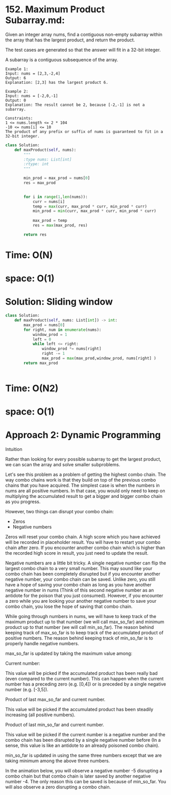 # 152. Maximum Product Subarray.md:


Given an integer array nums, find a contiguous non-empty subarray within the array that has the largest product, and return the product.

The test cases are generated so that the answer will fit in a 32-bit integer.

A subarray is a contiguous subsequence of the array.

```
Example 1:
Input: nums = [2,3,-2,4]
Output: 6
Explanation: [2,3] has the largest product 6.
```
```
Example 2:
Input: nums = [-2,0,-1]
Output: 0
Explanation: The result cannot be 2, because [-2,-1] is not a subarray.
 ```
```
Constraints:
1 <= nums.length <= 2 * 104
-10 <= nums[i] <= 10
The product of any prefix or suffix of nums is guaranteed to fit in a 32-bit integer.
```

```python
class Solution:    
    def maxProduct(self, nums):
        """
        :type nums: List[int]
        :rtype: int
        """

        min_prod = max_prod = nums[0]
        res = max_prod
        

        for i in range(1,len(nums)):
            curr = nums[i]
            temp = max(curr, max_prod * curr, min_prod * curr)
            min_prod = min(curr, max_prod * curr, min_prod * curr)
            
            max_prod = temp
            res = max(max_prod, res)

        return res
```        
        
# Time: O(N)
# space: O(1)


# Solution: Sliding window

```python
class Solution:
    def maxProduct(self, nums: List[int]) -> int:
        max_prod = nums[0]      
        for right, num in enumerate(nums):
            window_prod = 1
            left = 0
            while left <= right:   
                window_prod *= nums[right]
                right -= 1
                max_prod = max(max_prod,window_prod, nums[right] )
        return max_prod
        
```   

# Time: O(N2)
# space: O(1)



# Approach 2: Dynamic Programming
Intuition

Rather than looking for every possible subarray to get the largest product, we can scan the array and solve smaller subproblems.

Let's see this problem as a problem of getting the highest combo chain. The way combo chains work is that they build on top of the previous combo chains that you have acquired. The simplest case is when the numbers in nums are all positive numbers. In that case, you would only need to keep on multiplying the accumulated result to get a bigger and bigger combo chain as you progress.

However, two things can disrupt your combo chain:

- Zeros
- Negative numbers

Zeros will reset your combo chain. A high score which you have achieved will be recorded in placeholder result. You will have to restart your combo chain after zero. If you encounter another combo chain which is higher than the recorded high score in result, you just need to update the result.

Negative numbers are a little bit tricky. A single negative number can flip the largest combo chain to a very small number. This may sound like your combo chain has been completely disrupted but if you encounter another negative number, your combo chain can be saved. Unlike zero, you still have a hope of saving your combo chain as long as you have another negative number in nums (Think of this second negative number as an antidote for the poison that you just consumed). However, if you encounter a zero while you are looking your another negative number to save your combo chain, you lose the hope of saving that combo chain.

While going through numbers in nums, we will have to keep track of the maximum product up to that number (we will call max_so_far) and minimum product up to that number (we will call min_so_far). The reason behind keeping track of max_so_far is to keep track of the accumulated product of positive numbers. The reason behind keeping track of min_so_far is to properly handle negative numbers.

max_so_far is updated by taking the maximum value among:

Current number:

This value will be picked if the accumulated product has been really bad (even compared to the current number). This can happen when the current number has a preceding zero (e.g. [0,4]) or is preceded by a single negative number (e.g. [-3,5]).

Product of last max_so_far and current number.

This value will be picked if the accumulated product has been steadily increasing (all positive numbers).

Product of last min_so_far and current number.

This value will be picked if the current number is a negative number and the combo chain has been disrupted by a single negative number before (In a sense, this 
value is like an antidote to an already poisoned combo chain).

min_so_far is updated in using the same three numbers except that we are taking minimum among the above three numbers.

In the animation below, you will observe a negative number -5 disrupting a combo chain but that combo chain is later saved by another negative number -4. The only reason this can be saved is because of min_so_far. You will also observe a zero disrupting a combo chain.

```
